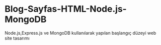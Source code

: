 # Blog-Sayfas-HTML-Node.js-MongoDB
Node.js,Express.js ve MongoDB kullanılarak yapılan başlangıç düzeyi web site tasarımı
